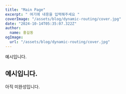 ```yaml
---
title: "Main Page"
excerpt: " 여기에 내용을 입력해주세요 "
coverImage: "/assets/blog/dynamic-routing/cover.jpg"
date: "2024-10-14T05:35:07.322Z"
author:
  name: 홍길동
ogImage:
  url: "/assets/blog/dynamic-routing/cover.jpg"
---
```


예시입니다.

## 예시입니다.

아직 미완성입니다.

